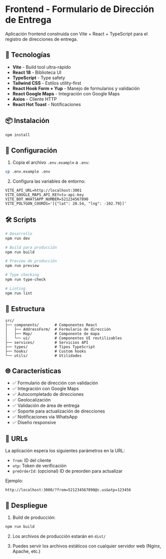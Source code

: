 # Frontend - Formulario de Dirección de Entrega

Aplicación frontend construida con Vite + React + TypeScript para el registro de direcciones de entrega.

## 🚀 Tecnologías

- **Vite** - Build tool ultra-rápido
- **React 18** - Biblioteca UI
- **TypeScript** - Type safety
- **Tailwind CSS** - Estilos utility-first
- **React Hook Form + Yup** - Manejo de formularios y validación
- **React Google Maps** - Integración con Google Maps
- **Axios** - Cliente HTTP
- **React Hot Toast** - Notificaciones

## 📦 Instalación

```bash
npm install
```

## 🔧 Configuración

1. Copia el archivo `.env.example` a `.env`:
```bash
cp .env.example .env
```

2. Configura las variables de entorno:
```env
VITE_API_URL=http://localhost:3001
VITE_GOOGLE_MAPS_API_KEY=tu-api-key
VITE_BOT_WHATSAPP_NUMBER=521234567890
VITE_POLYGON_COORDS='[{"lat": 20.54, "lng": -102.79}]'
```

## 🛠️ Scripts

```bash
# Desarrollo
npm run dev

# Build para producción
npm run build

# Preview de producción
npm run preview

# Type checking
npm run type-check

# Linting
npm run lint
```

## 📁 Estructura

```
src/
├── components/       # Componentes React
│   ├── AddressForm/  # Formulario de dirección
│   ├── Map/          # Componente de mapa
│   └── ui/           # Componentes UI reutilizables
├── services/         # Servicios API
├── types/            # Tipos TypeScript
├── hooks/            # Custom hooks
└── utils/            # Utilidades
```

## 🌐 Características

- ✅ Formulario de dirección con validación
- ✅ Integración con Google Maps
- ✅ Autocompletado de direcciones
- ✅ Geolocalización
- ✅ Validación de área de entrega
- ✅ Soporte para actualización de direcciones
- ✅ Notificaciones via WhatsApp
- ✅ Diseño responsive

## 🔗 URLs

La aplicación espera los siguientes parámetros en la URL:
- `from`: ID del cliente
- `otp`: Token de verificación
- `preOrderId`: (opcional) ID de preorden para actualizar

Ejemplo:
```
http://localhost:3000/?from=521234567890@c.us&otp=123456
```

## 🚀 Despliegue

1. Build de producción:
```bash
npm run build
```

2. Los archivos de producción estarán en `dist/`

3. Puedes servir los archivos estáticos con cualquier servidor web (Nginx, Apache, etc.)